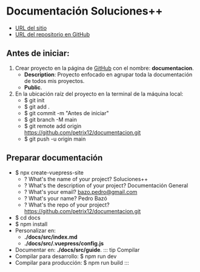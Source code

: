 # Documentación Soluciones++
+ [URL del sitio]()
+ [URL del repositorio en GitHub](https://github.com/petrix12/documentacion.git)


## Antes de iniciar:
1. Crear proyecto en la página de [GitHub](https://github.com) con el nombre: **documentacion**.
    + **Description**: Proyecto enfocado en agrupar toda la documentación de todos mis proyectos.
    + **Public**.
2. En la ubicación raíz del proyecto en la terminal de la máquina local:
    + $ git init
    + $ git add .
    + $ git commit -m "Antes de iniciar"
    + $ git branch -M main
    + $ git remote add origin https://github.com/petrix12/documentacion.git
    + $ git push -u origin main


## Preparar documentación
+ $ npx create-vuepress-site
    + ? What's the name of your project? Soluciones++
    + ? What's the description of your project? Documentación General
    + ? What's your email? bazo.pedro@gmail.com
    + ? What's your name? Pedro Bazó
    + ? What's the repo of your project? https://github.com/petrix12/documentacion.git
+ $ cd docs
+ $ npm install
+ Personalizar en:
    + **./docs/src/index.md**
    + **./docs/src/.vuepress/config.js**
+ Documentar en: **./docs/src/guide**.
::: tip Compilar
+ Compilar para desarrollo: $ npm run dev
+ Compilar para producción: $ npm run build
:::


